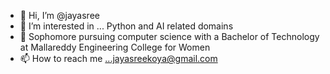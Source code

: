 - 👋 Hi, I’m @jayasree
- 👀 I’m interested in ... Python and AI related domains 
- 🌱 Sophomore pursuing computer science with a Bachelor of Technology  at Mallareddy Engineering College for Women 
- 📫 How to reach me ...jayasreekoya@gmail.com 

<!---
jayasree27-hub/jayasree27-hub is a ✨ special ✨ repository because its `README.md` (this file) appears on your GitHub profile.
You can click the Preview link to take a look at your changes.
--->
